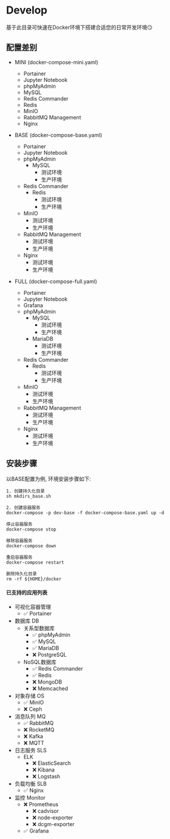 # Develop

基于此目录可快速在Docker环境下搭建合适您的日常开发环境😏

## 配置差别

* MINI (docker-compose-mini.yaml)
    * Portainer
    * Jupyter Notebook
    * phpMyAdmin
    * MySQL
    * Redis Commander
    * Redis
    * MinIO
    * RabbitMQ Management
    * Nginx

* BASE (docker-compose-base.yaml)
    * Portainer
    * Jupyter Notebook
    * phpMyAdmin
        * MySQL
            * 测试环境
            * 生产环境
    * Redis Commander
        * Redis
            * 测试环境
            * 生产环境
    * MinIO
        * 测试环境
        * 生产环境
    * RabbitMQ Management
        * 测试环境
        * 生产环境
    * Nginx
        * 测试环境
        * 生产环境

* FULL (docker-compose-full.yaml)
    * Portainer
    * Jupyter Notebook
    * Grafana
    * phpMyAdmin
        * MySQL
            * 测试环境
            * 生产环境
        * MariaDB
            * 测试环境
            * 生产环境
    * Redis Commander
        * Redis
            * 测试环境
            * 生产环境
    * MinIO
        * 测试环境
        * 生产环境
    * RabbitMQ Management
        * 测试环境
        * 生产环境
    * Nginx
        * 测试环境
        * 生产环境

## 安装步骤

以BASE配置为例, 环境安装步骤如下:

``` shell
1. 创建持久化目录
sh mkdirs_base.sh

2. 创建容器服务
docker-compose -p dev-base -f docker-compose-base.yaml up -d

停止容器服务
docker-compose stop

移除容器服务
docker-compose down

重启容器服务
docker-compose restart

删除持久化目录
rm -rf ${HOME}/docker
```

#### 已支持的应用列表

* 可视化容器管理
    * ✅ Portainer
* 数据库 DB
    * 关系型数据库
        * ✅ phpMyAdmin
        * ✅ MySQL
        * ✅ MariaDB
        * ❌ PostgreSQL
    * NoSQL数据库
        * ✅ Redis Commander
        * ✅ Redis
        * ❌ MongoDB
        * ❌ Memcached
* 对象存储 OS
    * ✅ MinIO
    * ❌ Ceph
* 消息队列 MQ
    * ✅ RabbitMQ
    * ❌ RocketMQ
    * ❌ Kafka
    * ❌ MQTT
* 日志服务 SLS
    * ELK
        * ❌ ElasticSearch
        * ❌ Kibana
        * ❌ Logstash
* 负载均衡 SLB
    * ✅ Nginx
* 监控 Monitor
    * ❌ Prometheus
        * ❌ cadvisor
        * ❌ node-exporter
        * ❌ dcgm-exporter
    * ✅ Grafana
